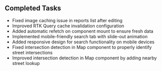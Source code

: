 ## Completed Tasks

- Fixed image caching issue in reports list after editing
- Improved RTK Query cache invalidation configuration
- Added automatic refetch on component mount to ensure fresh data
- Implemented mobile-friendly search tab with slide-out animation
- Added responsive design for search functionality on mobile devices
- Fixed intersection detection in Map component to properly identify street intersections
- Improved intersection detection in Map component by adding nearby street lookup
